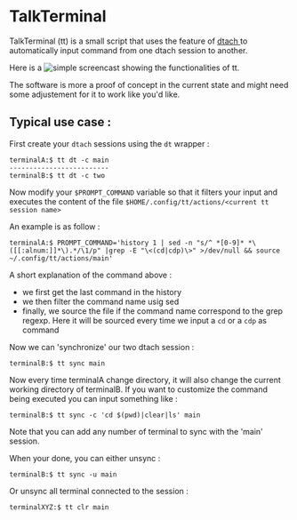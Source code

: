 # TalkTerminal

TalkTerminal (tt) is a small script that uses the feature of [ dtach ]( https://github.com/crigler/dtach ) to automatically input command from one dtach session to another.

Here is a ![simple screencast](./talkTerminal.gif) showing the functionalities of tt.

The software is more a proof of concept in the current state and might need some adjustement for it to work like you'd like.

## Typical use case :

First create your `dtach` sessions using the `dt` wrapper :

```
terminalA:$ tt dt -c main
-------------------------
terminalB:$ tt dt -c two
```

Now modify your `$PROMPT_COMMAND` variable so that it filters your input and executes the content of the file `$HOME/.config/tt/actions/<current tt session name>`

An example is as follow :

```
terminalA:$ PROMPT_COMMAND='history 1 | sed -n "s/^ *[0-9]* *\([[:alnum:]]*\).*/\1/p" |grep -E "\<(cd|cdp)\>" >/dev/null && source ~/.config/tt/actions/main'
```

A short explanation of the command above :
* we first get the last command in the history
* we then filter the command name usig sed
* finally, we source the file if the command name correspond to the grep regexp. Here it will be sourced every time we input a `cd` or a `cdp` as command

Now we can 'synchronize' our two dtach session :

```
terminalB:$ tt sync main
```

Now every time terminalA change directory, it will also change the current working directory of terminalB.
If you want to customize the command being executed you can input something like :

```
terminalB:$ tt sync -c 'cd $(pwd)|clear|ls' main
```
Note that you can add any number of terminal to sync with the 'main' session.

When your done, you can either unsync :

```
terminalB:$ tt sync -u main
```

Or unsync all terminal connected to the session :

```
terminalXYZ:$ tt clr main
```
